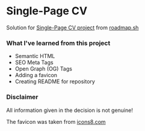 # Single-Page CV

Solution for [Single-Page CV project](https://roadmap.sh/projects/single-page-cv) from [roadmap.sh](https://roadmap.sh)

### What I've learned from this project

* Semantic HTML
* SEO Meta Tags
* Open Graph (OG) Tags
* Adding a favicon
* Creating README for repository

### Disclaimer

All information given in the decision is not genuine!

The favicon was taken from [icons8.com](https://icons8.com/icons/set/favicon)


